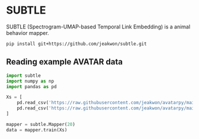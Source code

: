 # SUBTLE
SUBTLE (Spectrogram-UMAP-based Temporal Link Embedding) is a animal behavior mapper.

```
pip install git+https://github.com/jeakwon/subtle.git
```

## Reading example AVATAR data
```python
import subtle
import numpy as np
import pandas as pd

Xs = [
    pd.read_csv('https://raw.githubusercontent.com/jeakwon/avatarpy/main/avatarpy/data/freely_moving.csv', header=None).values,
    pd.read_csv('https://raw.githubusercontent.com/jeakwon/avatarpy/main/avatarpy/data/freely_moving2.csv', header=None).values
]

mapper = subtle.Mapper(20)
data = mapper.train(Xs)
```